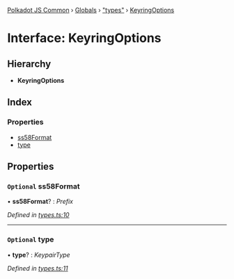 [Polkadot JS Common](../README.md) › [Globals](../globals.md) › ["types"](../modules/_types_.md) › [KeyringOptions](_types_.keyringoptions.md)

# Interface: KeyringOptions

## Hierarchy

* **KeyringOptions**

## Index

### Properties

* [ss58Format](_types_.keyringoptions.md#optional-ss58format)
* [type](_types_.keyringoptions.md#optional-type)

## Properties

### `Optional` ss58Format

• **ss58Format**? : *Prefix*

*Defined in [types.ts:10](https://github.com/polkadot-js/common/blob/f68294c4/packages/keyring/src/types.ts#L10)*

___

### `Optional` type

• **type**? : *KeypairType*

*Defined in [types.ts:11](https://github.com/polkadot-js/common/blob/f68294c4/packages/keyring/src/types.ts#L11)*
